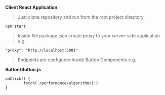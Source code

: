 **Client React Application**

> Just clone repository and run from the root project directory

```
npm start
```

> Inside file package.json create proxy to your server-side application e.g.

```
"proxy": "http://localhost:3001"
```

> Endpoints are configured inside Button Components e.g.

**Button/Button.js**

```
onClick() {
        fetch('/performance/algorithm/1')
}
```
